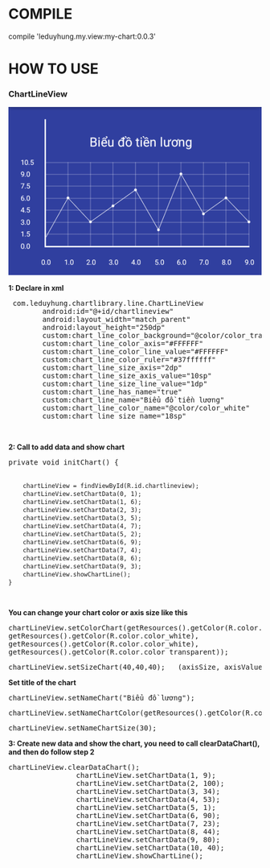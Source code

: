# COMPILE
compile 'leduyhung.my.view:my-chart:0.0.3'
# HOW TO USE
<h3>ChartLineView</h3>
<img src="https://github.com/all-my-library/MyChart/blob/master/art/line_chart.png"></a>
<p><b>1: Declare in xml</b></p>
<pre> com.leduyhung.chartlibrary.line.ChartLineView
        android:id="@+id/chartlineview"
        android:layout_width="match_parent"
        android:layout_height="250dp"
        custom:chart_line_color_background="@color/color_transparent"
        custom:chart_line_color_axis="#FFFFFF"
        custom:chart_line_color_line_value="#FFFFFF"
        custom:chart_line_color_ruler="#37ffffff"
        custom:chart_line_size_axis="2dp"
        custom:chart_line_size_axis_value="10sp"
        custom:chart_line_size_line_value="1dp"
        custom:chart_line_has_name="true"
        custom:chart_line_name="Biểu đồ tiền lương"
        custom:chart_line_color_name="@color/color_white"
        custom:chart_line_size_name="18sp"
</pre>
<br/>
<p><b>2: Call to add data and show chart</b></p>
<pre>
private void initChart() {

        chartLineView = findViewById(R.id.chartlineview);
        chartLineView.setChartData(0, 1);
        chartLineView.setChartData(1, 6);
        chartLineView.setChartData(2, 3);
        chartLineView.setChartData(3, 5);
        chartLineView.setChartData(4, 7);
        chartLineView.setChartData(5, 2);
        chartLineView.setChartData(6, 9);
        chartLineView.setChartData(7, 4);
        chartLineView.setChartData(8, 6);
        chartLineView.setChartData(9, 3);
        chartLineView.showChartLine();
    }
</pre>
<p><b>You can change your chart color or axis size like this</b></p>
<pre>
chartLineView.setColorChart(getResources().getColor(R.color.color_white),
getResources().getColor(R.color.color_white),
getResources().getColor(R.color.color_white),
getResources().getColor(R.color.color_transparent));
</pre>

<pre>
chartLineView.setSizeChart(40,40,40);   (axisSize, axisValue, lineValueSize)
</pre>

<p><b>Set title of the chart</b></p>
<pre>
chartLineView.setNameChart("Biểu đồ lương");
</pre>

<pre>
chartLineView.setNameChartColor(getResources().getColor(R.color.color_white));
</pre>

<pre>
chartLineView.setNameChartSize(30);
</pre>

<p><b>3: Create new data and show the chart, you need to call clearDataChart(), and then do follow step 2</b></p>
<pre>
chartLineView.clearDataChart();
                chartLineView.setChartData(1, 9);
                chartLineView.setChartData(2, 100);
                chartLineView.setChartData(3, 34);
                chartLineView.setChartData(4, 53);
                chartLineView.setChartData(5, 1);
                chartLineView.setChartData(6, 90);
                chartLineView.setChartData(7, 23);
                chartLineView.setChartData(8, 44);
                chartLineView.setChartData(9, 80);
                chartLineView.setChartData(10, 40);
                chartLineView.showChartLine();
</pre>
